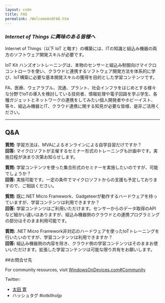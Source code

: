 ```yaml
---
layout: code
title: FAQ
permalink: /WelcomeAndFAQ.htm
---
```


### *Internet of Things に興味のある皆様へ*


Internet of Things（以下 IoT と略す）の構築には、ITの知識と組込み機器の両方のソフトウェア開発スキルが必要です。

IoT Kit ハンズオントレーニングは、本物のセンサーと組込み制御向けマイクロコントローラを使い、クラウドと連携するソフトウェア開発方法を体系的に学び、IoT構築に必要な基本開発スキルの獲得を目的とした学習コンテンツです。

FA、医療、ウェアラブル、流通、プラント、社会インフラをはじめとする様々な分野でIoTの導入を検討している技術者、情報処理や電子回路を学ぶ学生、各種ガジェットとネットワークの連携をしてみたい個人開発者やホビーイスト、等々、組込み機器とIT、クラウド連携に関する知見が必要な皆様、是非ご活用ください。

  
  

---------------------------------------------------------------

## **Q&A**



**質問:** 学習方法は、MVAによるオンラインによる自学自習だけですか？  
**回答:** マイクロソフトが主催するセミナー形式のトレーニングも計画中です。実施日程が決まり次第お知らせします。

**質問:** 学習コンテンツを使った集合形式のセミナーを実施したいのですが、可能でしょうか？  
**回答:** 実施可能です。一定の条件でマイクロソフトからの支援も予定しておりますので、ご相談ください。

**質問:** 既に.NET Micro Framework、Gadgeteerが動作するハードウェアを持っていますが、学習コンテンツは利用できますか？  
**回答:** 学習コンテンツはご利用いただけます。センサーからのデータ取得のAPIなど細かい違いはありますが、組込み機器側のクラウドとの連携プログラミングの部分はそのまま利用可能です。

**質問:** .NET Micro Framework非対応のハードウェアを使ったIoTトレーニングを行いたいのですが、学習コンテンツは利用できますか？  
**回答:** 組込み機器側の内容を除き、クラウド側の学習コンテンツはそのままお使いいただけます。拡張した学習コンテンツは可能な限り共有をお願いします。




##お問合せ先

For community resources, visit [WindowsOnDevices.com#Community](http://windowsondevices.com#Community)

Twitter:

* [太田 寛](https://twitter.com/embedded_george)
* ハッシュタグ #iotkitholjp

